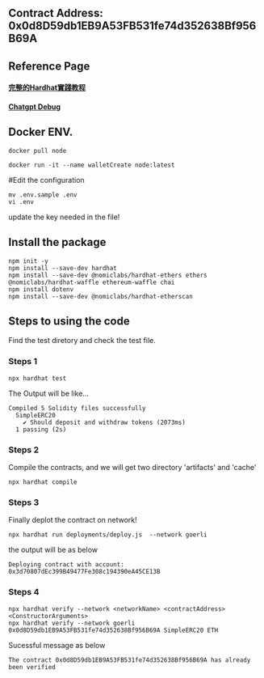 ## Contract Address: 0x0d8D59db1EB9A53FB531fe74d352638Bf956B69A
## Reference Page
#### [完整的Hardhat實踐教程](https://medium.com/my-blockchain-development-daily-journey/%E5%AE%8C%E6%95%B4%E7%9A%84hardhat%E5%AF%A6%E8%B8%90%E6%95%99%E7%A8%8B-a9b005aa4c12)
#### [Chatgpt Debug](https://chat.openai.com/chat)

## Docker ENV.

```
docker pull node

docker run -it --name walletCreate node:latest
```

#Edit the configuration
```
mv .env.sample .env
vi .env
```
update the key needed in the file!

## Install the package
```
npm init -y
npm install --save-dev hardhat
npm install --save-dev @nomiclabs/hardhat-ethers ethers @nomiclabs/hardhat-waffle ethereum-waffle chai
npm install dotenv
npm install --save-dev @nomiclabs/hardhat-etherscan
```

## Steps to using the code

Find the test diretory and check the test file.

### Steps 1

```
npx hardhat test
```

The Output will be like...
```
Compiled 5 Solidity files successfully
  SimpleERC20
    ✔ Should deposit and withdraw tokens (2073ms)
  1 passing (2s)
```

### Steps 2
Compile the contracts, and we will get two directory 'artifacts' and 'cache'
```
npx hardhat compile
```

### Steps 3
Finally deplot the contract on network!
```
npx hardhat run deployments/deploy.js  --network goerli
```
the output will be as below
```
Deploying contract with account: 0x3d70807dEc399B49477Fe308c194390eA45CE13B
```

### Steps 4
```
npx hardhat verify --network <networkName> <contractAddress> <ConstructorArguments>
npx hardhat verify --network goerli 0x0d8D59db1EB9A53FB531fe74d352638Bf956B69A SimpleERC20 ETH
```
Sucessful message as below
```
The contract 0x0d8D59db1EB9A53FB531fe74d352638Bf956B69A has already been verified
```
